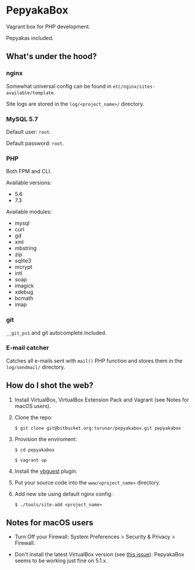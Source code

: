 # PepyakaBox

Vagrant box for PHP development.

Pepyakas included.

## What's under the hood?

### nginx

Somewhat universal config can be found in `etc/nginx/sites-available/template`.

Site logs are stored in the `log/<project_name>/` directory.

### MySQL 5.7

Default user: `root`.

Default password: `root`.

### PHP

Both FPM and CLI.

Available versions:

* 5.6
* 7.3

Available modules:

* mysql
* curl
* gd
* xml
* mbstring
* zip
* sqlite3
* mcrypt
* intl
* soap 
* imagick
* xdebug
* bcmath
* imap

### git

`__git_ps1` and git autocomplete included.

### E-mail catcher

Catches all e-mails sent with `mail()` PHP function and stores them in the `log/sendmail/` directory.

## How do I shot the web?

1. Install VirtualBox, VirtualBox Extension Pack and Vagrant (see Notes for macOS users).

1. Clone the repo:

	```
	$ git clone git@bitbucket.org:torunar/pepyakabox.git pepyakabox
	```

1. Provision the enviroment:

	```
	$ cd pepyakabox
	```

	```
	$ vagrant up
	```

1. Install the [vbguest](https://github.com/dotless-de/vagrant-vbguest) plugin.

1. Put your source code into the `www/<project_name>` directory.

1. Add new site using default nginx config:

    ```
    $ ./tools/site-add <project_name>
    ```

## Notes for macOS users

* Turn Off your Firewall: System Preferences > Security & Privacy > Firewall.

* Don't install the latest VirtualBox version (see [this issue](https://github.com/hashicorp/vagrant/issues/9288)).
PepyakaBox seems to be working just fine on 5.1.x.
